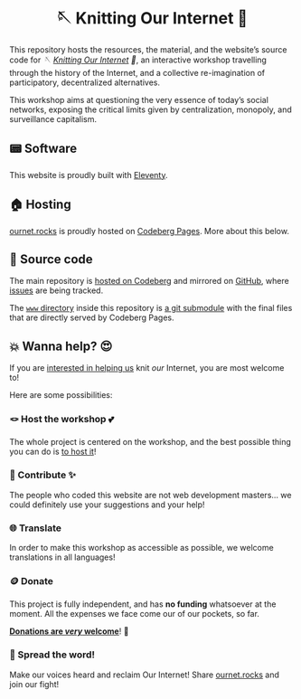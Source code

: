 <h1 align='center'>🪡 Knitting Our Internet 🧶</h1>

This repository hosts the resources, the material, and the website’s source code for *🪡 [Knitting Our Internet](https://ournet.org 'Knitting Our Internet – website') 🧶*, an interactive workshop travelling through the history of the Internet, and a collective re-imagination of participatory, decentralized alternatives.

This workshop aims at questioning the very essence of today’s social networks, exposing the critical limits given by centralization, monopoly, and surveillance capitalism.

## 📟 Software

This website is proudly built with [Eleventy](https://11ty.dev/ 'Eleventy official website').

## 🏠 Hosting

[ournet.rocks](https://ournet.rocks '🪡 Knitting Our Internet 🧶') is proudly hosted on [Codeberg Pages](https://codeberg.page 'Codeberg Pages main page'). More about this below.

## 👾 Source code

The main repository is [hosted on Codeberg](https://codeberg.org/tommi/ournet 'ournet on Codeberg') and mirrored on [GitHub](https://github.com/xplosionmind/ournet 'ournet on GitHub'), where [issues](https://github.com/xplosiomind/tommi.space/issues 'ournet issues on GitHub') are being tracked.

The [`www` directory](https://codeberg.org/tommi/ournet.rocks 'ournet.rocks repository on Codeberg') inside this repository is [a git submodule](https://git-scm.com/docs/gitsubmodules 'About submodules on Git’s website') with the final files that are directly served by Codeberg Pages.

## 💥 Wanna help? 😍

If you are [interested in helping us](https://ournet.works/contribute/) knit *our* Internet, you are most welcome to!

Here are some possibilities:

### 🪢 Host the workshop 💕

The whole project is centered on the workshop, and the best possible thing you can do is [to host it](https://ournet.rocks/knit/)!

### 🚀 Contribute ✨

The people who coded this website are not web development masters… we could definitely use your suggestions and your help!

### 🌐 Translate

In order to make this workshop as accessible as possible, we welcome translations in all languages!

### 🪙 Donate

This project is fully independent, and has **no funding** whatsoever at the moment. All the expenses we face come our of our pockets, so far.

[**Donations are *very* welcome**](https://ournet.rocks/contribute/)! 💝

### 📣 Spread the word!

Make our voices heard and reclaim Our Internet! Share [ournet.rocks](https://ournet.rocks) and join our fight!
